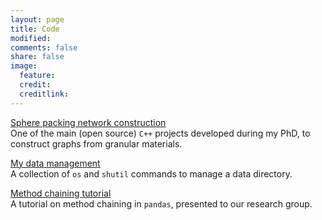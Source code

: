 ```yaml
---
layout: page
title: Code
modified: 
comments: false
share: false
image:
  feature: 
  credit: 
  creditlink: 
---
```


[Sphere packing network construction](https://github.com/joosthvanderlinden/SPNC)  
One of the main (open source) `C++` projects developed during my PhD, to construct graphs from granular materials.

[My data management](https://github.com/joosthvanderlinden/research-data-management)  
A collection of `os` and `shutil` commands to manage a data directory.

[Method chaining tutorial](https://github.com/joosthvanderlinden/pandas-method-chaining-tutorial)  
A tutorial on method chaining in `pandas`, presented to our research group.
